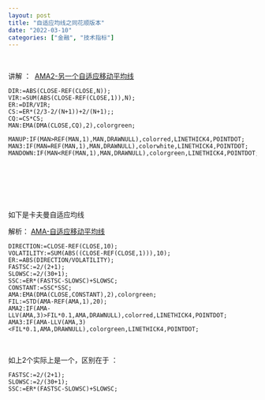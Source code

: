 ```yaml
---
layout: post
title: "自适应均线之同花顺版本"
date: "2022-03-10"
categories: ["金融", "技术指标"]
---
```


 

讲解 ：  [AMA2-另一个自适应移动平均线](http://127.0.0.1/?p=43)

```
DIR:=ABS(CLOSE-REF(CLOSE,N));
VIR:=SUM(ABS(CLOSE-REF(CLOSE,1)),N); 
ER:=DIR/VIR; 
CS:=ER*(2/3-2/(N+1))+2/(N+1);;
CQ:=CS*CS;
MAN:EMA(DMA(CLOSE,CQ),2),colorgreen;

MANUP:IF(MAN>REF(MAN,1),MAN,DRAWNULL),colorred,LINETHICK4,POINTDOT;
MAN3:IF(MAN=REF(MAN,1),MAN,DRAWNULL),colorwhite,LINETHICK4,POINTDOT;
MANDOWN:IF(MAN<REF(MAN,1),MAN,DRAWNULL),colorgreen,LINETHICK4,POINTDOT;
```

 

 

 

如下是卡夫曼自适应均线

解析： [AMA-自适应移动平均线](http://127.0.0.1/?p=38)

```
DIRECTION:=CLOSE-REF(CLOSE,10);
VOLATILITY:=SUM(ABS((CLOSE-REF(CLOSE,1))),10);
ER:=ABS(DIRECTION/VOLATILITY);
FASTSC:=2/(2+1);
SLOWSC:=2/(30+1);
SSC:=ER*(FASTSC-SLOWSC)+SLOWSC;
CONSTANT:=SSC*SSC;
AMA:EMA(DMA(CLOSE,CONSTANT),2),colorgreen;
FIL:=STD(AMA-REF(AMA,1),20);
AMA2:IF(AMA-LLV(AMA,3)>FIL*0.1,AMA,DRAWNULL),colorred,LINETHICK4,POINTDOT;
AMA3:IF(AMA-LLV(AMA,3)<FIL*0.1,AMA,DRAWNULL),colorgreen,LINETHICK4,POINTDOT;
```

 

如上2个实际上是一个，区别在于 ：

```
FASTSC:=2/(2+1); 
SLOWSC:=2/(30+1); 
SSC:=ER*(FASTSC-SLOWSC)+SLOWSC;
```
